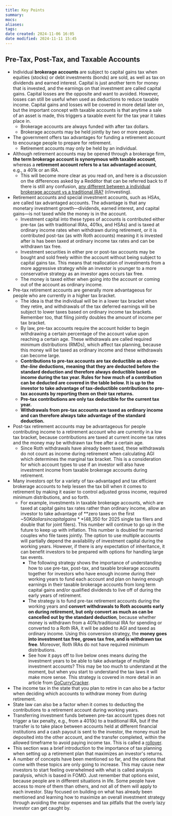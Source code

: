 ```yaml
---
title: Key Points
summary: 
mocs: 
aliases: 
tags: 
date created: 2024-11-06 16:05
date modified: 2024-11-11 15:45
---
```

## Pre-Tax, Post-Tax, and Taxable Accounts
- Individual **brokerage accounts** are subject to capital gains tax when equities (stocks) or debt investments (bonds) are sold, as well as tax on dividends and earned interest. Capital is just another term for money that is invested, and the earnings on that investment are called capital gains. Capital losses are the opposite and want to avoided. However, losses can still be useful when used as deductions to reduce taxable income. Capital gains and losses will be covered in more detail later on, but the important concept with taxable accounts is that anytime a sale of an asset is made, this triggers a taxable event for the tax year it takes place in.
	- Brokerage accounts are always funded with after tax dollars.
	- Brokerage accounts may be held jointly by two or more people.
- The government offers tax advantages for funding a retirement account to encourage people to prepare for retirement.
	- Retirement accounts may only be held by an individual.
- Although retirement accounts may be opened through a brokerage firm, **the term brokerage account is synonymous with taxable account**, whereas a **retirement account refers to a tax advantaged account**, e.g., a 401k or an IRA.
	- This will become more clear as you read on, and here is a discussion on the differences asked by a Redditor that can be referred back to if there is still any confusion, [any different between a individual brokerage account vs a traditional IRA?](https://www.reddit.com/r/investing/comments/1f01m26/any_different_between_a_individual_brokerage/) (r/investing).
- Retirement accounts and special investment accounts, such as HSAs, are called tax advantaged accounts. The advantage is that any monetary investment growth—dividends, earned interest, and capital gains—is not taxed while the money is in the account.
	- Investment capital into these types of accounts is contributed either pre-tax (as with traditional IRAs, 401ks, and HSAs) and is taxed at ordinary income rates when withdrawn during retirement, or it is contributed post-tax (as with Roth accounts) meaning it is invested after is has been taxed at ordinary income tax rates and can be withdrawn tax free.
	- Investment securities in either pre or post-tax accounts may be bought and sold freely within the account without being subject to capital gains tax. This means that reallocation of investments from a more aggressive strategy while an investor is younger to a more conservative strategy as an investor ages occurs tax free.
	- The money is taxed either when going into the account or coming out of the account as ordinary income. 
- Pre-tax retirement accounts are generally more advantageous for people who are currently in a higher tax bracket.
	- The idea is that the individual will be in a lower tax bracket when they retire, and withdrawals of the tax deferred earnings will be subject to lower taxes based on ordinary income tax brackets. Remember too, that filing jointly doubles the amount of income per tax bracket.
	- By law, pre-tax accounts require the account holder to begin withdrawing a certain percentage of the account value upon reaching a certain age. These withdrawals are called required minimum distributions (RMDs), which affect tax planning, because this money will be taxed as ordinary income and these withdrawals can become large.
	- **Contributions to pre-tax accounts are tax deductible as *above-the-line* deductions, meaning that they are deducted before the standard deduction and therefore always deductible based on income during the tax year. Rules for how much of a contribution can be deducted are covered in the table below. It is up to the investor to take advantage of tax-deductible contributions to pre-tax accounts by reporting them on their tax returns.**
	- **Pre-tax contributions are only tax deductible for the current tax year.**
	- **Withdrawals from pre-tax accounts are taxed as ordinary income and can therefore always take advantage of the standard deduction.**
- Post-tax retirement accounts may be advantageous for people contributing income to a retirement account who are currently in a low tax bracket, because contributions are taxed at current income tax rates and the money may be withdrawn tax free after a certain age. 
	- Since Roth withdrawals have already been taxed, these withdrawals do not count as income during retirement when calculating AGI which determines the marginal tax bracket. This is a consideration for which account types to use if an investor will also have investment income from taxable brokerage accounts during retirement.
- Many investors opt for a variety of tax-advantaged and tax efficient brokerage accounts to help lessen the tax bill when it comes to retirement by making it easier to control adjusted gross income, required minimum distributions, and so forth.
	- For example, investments in taxable brokerage accounts, which are taxed at capital gains tax rates rather than ordinary income, allow an investor to take advantage of **zero taxes on the first ~$50K dollars in capital gains** ($48,350 for 2025 single tax filers and double that for joint filers). This number will continue to go up in the future to keep up with inflation. This number is doubled for married couples who file taxes jointly. The option to use multiple accounts will partially depend the availability of investment capital during the working years. However, if there is any expectation of inheritance, it can benefit investors to be prepared with options for handling large tax events.
		- The following strategy  shows the importance of understanding how to use pre-tax, post-tax, and taxable brokerage accounts together for investors who have enough income during their working years to fund each account and plan on having enough earnings in their taxable brokerage accounts from long term capital gains and/or qualified dividends to live off of during the early years of retirement.
		- The strategy is to fund pre-tax retirement accounts during the working years and **convert withdrawals to Roth accounts early on during retirement, but only convert as much as can be cancelled out by the standard deduction**, because whether money is withdrawn from a 401k/traditional IRA for spending or converted to a Roth IRA, it will be added to AGI and taxed as ordinary income. Using this conversion strategy, the **money goes into investment tax free, grows tax free, and is withdrawn tax free**. Moreover, Roth IRAs do not have required minimum distributions.
		- See how it pays off to live below ones means during the investment years to be able to take advantage of multiple investment accounts? This may be too much to understand at the moment, but when you start to understand the tax laws it will make more sense. This strategy is covered in more detail in an article from [GoCurryCracker](https://www.gocurrycracker.com/never-pay-taxes-again/).
- The income tax in the state that you plan to retire in can also be a factor when deciding which accounts to withdraw money from during retirement.
- State law can also be a factor when it comes to deducting the contributions to a retirement account during working years.
- Transferring investment funds between pre-tax account types does not trigger a tax penalty, e.g., from a 401(k) to a traditional IRA, but if the transfer is to take place between accounts held at different financial institutions and a cash payout is sent to the investor, the money must be deposited into the other account, and the transfer completed, within the allowed timeframe to avoid paying income tax. This is called a [rollover](https://www.investopedia.com/terms/r/rollover.asp).
- This section was a brief introduction to the importance of tax planning when setting up a retirement plan that maximizes an investor's returns.
- A number of concepts have been mentioned so far, and the options that come with these topics are only going to increase. This may cause new investors to start feeling overwhelmed with what is called analysis paralysis, which is based in FOMO. Just remember that options exist, because people are in different situations in life. Some people have access to more of them than others, and not all of them will apply to each investor. Stay focused on building on what has already been mentioned and learning how to maximize an overall investment strategy through avoiding the major expenses and tax pitfalls that the overly lazy investor can get caught by.   
